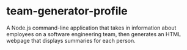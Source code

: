 # team-generator-profile
A Node.js command-line application that takes in information about employees on a software engineering team, then generates an HTML webpage that displays summaries for each person.

